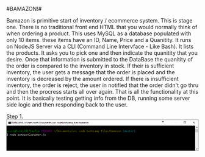 #BAMAZON!#

Bamazon is primitive start of inventory / ecommerce system.  This is stage one.  There is no traditional front end HTML that you would normally think of when ordering a product.  This uses MySQL as a database populated with only 10 items.  these items have an ID, Name, Price and a Quanitity.  It runs on NodeJS Server via a CLI (Command Line Intervface - Like Bash).  It lists the products.  It asks you to pick one and then indicate the quanitity that you desire.  Once that information is submitted to the DataBase the quanitity of the order is compared to the inventory in stock.  If their is sufficient inventory, the user gets a message that the order is placed and the inventory is decreased by the amount ordered.  If there is insufficient inventory, the order is reject, the user in notified that the order didn't go thru and then the procress starts all over again.  That is all the functionality at this point.  It is basically testing getting info from the DB, running some server side logic and then responding back to the user.  

Step 1.
![Step 1](./images/001_use_CLI_to_run_NodeJS_and_bamazonCustomer.js.png)